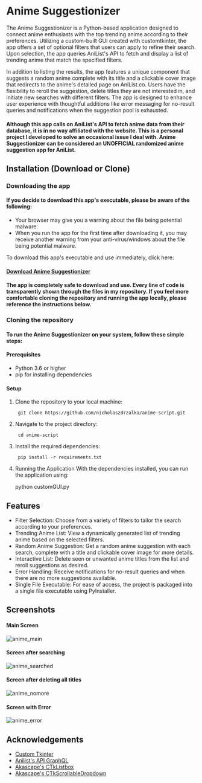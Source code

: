 
# Anime Suggestionizer

The Anime Suggestionizer is a Python-based application designed to connect anime enthusiasts with the top trending anime according to their preferences. Utilizing a custom-built GUI created with customtkinter, the app offers a set of optional filters that users can apply to refine their search. Upon selection, the app queries AniList's API to fetch and display a list of trending anime that match the specified filters.

In addition to listing the results, the app features a unique component that suggests a random anime complete with its title and a clickable cover image that redirects to the anime's detailed page on AniList.co. Users have the flexibility to reroll the suggestion, delete titles they are not interested in, and initiate new searches with different filters. The app is designed to enhance user experience with thoughtful additions like error messaging for no-result queries and notifications when the suggestion pool is exhausted.

#### Although this app calls on AniList's API to fetch anime data from their database, it is in no way affiliated with the website. This is a personal project I developed to solve an occasional issue I deal with. Anime Suggestionizer can be considered an UNOFFICIAL randomized anime suggestion app for AniList.
## Installation (Download or Clone)
### Downloading the app
#### If you decide to download this app's executable, please be aware of the following:

- Your browser may give you a warning about the file being potential malware.
- When you run the app for the first time after downloading it, you may receive another warning from your anti-virus/windows about the file being potential malware.

To download this app's executable and use immediately, click here: 
#### [Download Anime Suggestionizer](https://github.com/nicholaszdrzalka/anime-script/releases/tag/v1.0.0)

#### The app is completely safe to download and use. Every line of code is transparently shown through the files in my repository. If you feel more comfortable cloning the repository and running the app locally, please reference the instructions below.

### Cloning the repository
#### To run the Anime Suggestionizer on your system, follow these simple steps:
#### Prerequisites
- Python 3.6 or higher
- pip for installing dependencies

#### Setup
1. Clone the repository to your local machine:

        git clone https://github.com/nicholaszdrzalka/anime-script.git

2. Navigate to the project directory:

        cd anime-script

3. Install the required dependencies:

        pip install -r requirements.txt

4. Running the Application
With the dependencies installed, you can run the application using:

    python customGUI.py
## Features

- Filter Selection: Choose from a variety of filters to tailor the search according to your preferences.
- Trending Anime List: View a dynamically generated list of trending anime based on the selected filters.
- Random Anime Suggestion: Get a random anime suggestion with each search, complete with a title and clickable cover image for more details.
- Interactive List: Delete seen or unwanted anime titles from the list and reroll suggestions as desired.
- Error Handling: Receive notifications for no-result queries and when there are no more suggestions available.
- Single File Executable: For ease of access, the project is packaged into a single file executable using PyInstaller.


## Screenshots

#### Main Screen
![anime_main](https://github.com/nicholaszdrzalka/anime-script/assets/71566683/e1dce38a-3eaa-4149-87f3-4f77f0162b49)

#### Screen after searching
![anime_searched](https://github.com/nicholaszdrzalka/anime-script/assets/71566683/2a9f8913-1a0d-4acc-aacc-93355426bfce)

#### Screen after deleting all titles
![anime_nomore](https://github.com/nicholaszdrzalka/anime-script/assets/71566683/c93000a4-2cf5-4b83-b0bf-71e88b20fe9b)

#### Screen with Error
![anime_error](https://github.com/nicholaszdrzalka/anime-script/assets/71566683/c8349def-8a21-4ad1-acc2-1641a4777e0a)


## Acknowledgements

 - [Custom Tkinter](https://customtkinter.tomschimansky.com/)
 - [Anilist's API GraphQL](https://github.com/AniList/ApiV2-GraphQL-Docs)
 - [Akascape's CTkListbox](https://github.com/Akascape/CTkListbox)
 - [Akascape's CTkScrollableDropdown](https://github.com/Akascape/CTkScrollableDropdown)

